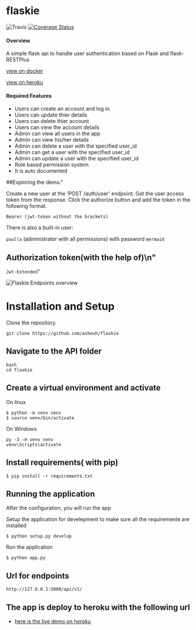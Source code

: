 # flaskie

![Travis](https://img.shields.io/travis/asheuh/flaskie.svg)
[![Coverage Status](https://coveralls.io/repos/github/asheuh/flaskie/badge.svg?branch=develop)](https://coveralls.io/github/asheuh/flaskie?branch=develop)

#### Overview

A simple flask api to handle user authentication based on Flask and flask-RESTPlus

[view on docker](https://hub.docker.com/r/asheuh/flaskie/)

[view on heroku](https://bashtech-heroku.herokuapp.com/api/v1)

#### Required Features

- Users can create an account and log in.
- Users can update thier details
- Users can delete thier account
- Users can view the account details
- Admin can view all users in the app
- Admin can view his/her details
- Admin can delete a user with the specified user_id
- Admin can get a user with the specified user_id
- Admin can update a user with the specified user_id
- Role based permission system
- It is auto documented

##Exploring the demo."

Create a new user at the 'POST /auth/user' endpoint. Get the user access token from the response.
Click the authorize button and add the token in the following format.

`Bearer (jwt-token without the brackets)`

There is also a built-in user:

`paulla` (administrator with all permissions) with password `mermaid`

## Authorization token(with the help of)\n"
`Jwt-Extended`"

![Flaskie Endpoints overview](https://user-images.githubusercontent.com/22955146/42416014-1837d00c-826c-11e8-86e7-03ef24ea80fa.png)


# Installation and Setup
Clone the repository.

```
git clone https://github.com/asheuh/flaskie
```
## Navigate to the API folder
```
bash
cd flaskie
```

## Create a virtual environment and activate

On linux

```
$ python -m venv venv
$ source venv/bin/activate
```

On Windows

```
py -3 -m venv venv
venv\Scripts\activate
```

## Install requirements( with pip)

```
$ pip install -r requirements.txt
```

## Running the application

After the configuration, you will run the app 

Setup the application for develepment to make sure all the requiremente are installed
```
$ python setup.py develop
```

Run the application
```
$ python app.py
```

## Url for endpoints

```
http://127.0.0.1:5000/api/v1/

```
## The app is deploy to heroku with the following url

* [here is the live demo on heroku](https://bashtech-heroku.herokuapp.com/api/v1/)
